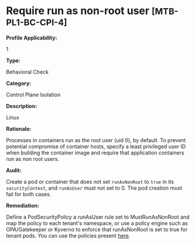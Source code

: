 # Require run as non-root user <small>[MTB-PL1-BC-CPI-4] </small>

**Profile Applicability:**

1

**Type:**

Behavioral Check

**Category:**

Control Plane Isolation

**Description:**

Linux

**Rationale:**

Processes in containers run as the root user (uid 0), by default. To prevent potential compromise of container hosts, specify a least privileged user ID when building the container image and require that application containers run as non root users.

**Audit:**

Create a pod or container that does not set `runAsNonRoot` to `true` in its `securityContext`, and `runAsUser` must not set to 0. The pod creation must fail for both cases.

**Remediation:**

Define a PodSecurityPolicy a runAsUser rule set to MustRunAsNonRoot and map the policy to each tenant&#39;s namespace, or use a policy engine such as OPA/Gatekeeper or Kyverno to enforce that runAsNonRoot is set to true for tenant pods. You can use the policies present [here](https://github.com/kubernetes-sigs/multi-tenancy/tree/master/benchmarks/kubectl-mtb/test/policies).

